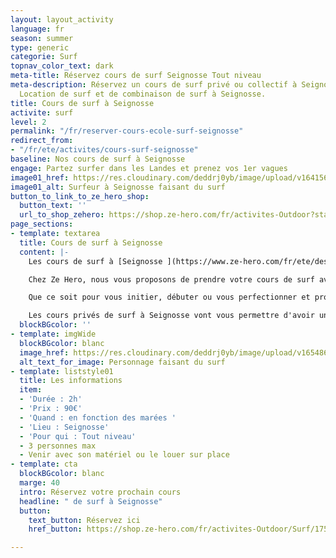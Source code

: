 ```yaml
---
layout: layout_activity
language: fr
season: summer
type: generic
categorie: Surf
topnav_color_text: dark
meta-title: Réservez cours de surf Seignosse Tout niveau
meta-description: Réservez un cours de surf privé ou collectif à Seignosse, tout niveau.
  Location de surf et de combinaison de surf à Seignosse.
title: Cours de surf à Seignosse
activite: surf
level: 2
permalink: "/fr/reserver-cours-ecole-surf-seignosse"
redirect_from:
- "/fr/ete/activites/cours-surf-seignosse"
baseline: Nos cours de surf à Seignosse
engage: Partez surfer dans les Landes et prenez vos 1er vagues
image01_href: https://res.cloudinary.com/deddrj0yb/image/upload/v1641562732/website/summer/cedric-frixon-G9Rfc1qccH4-unsplash_gr8ksg.jpg
image01_alt: Surfeur à Seignosse faisant du surf
button_to_link_to_ze_hero_shop:
  button_text: ''
  url_to_shop_zehero: https://shop.ze-hero.com/fr/activites-Outdoor?station=Seignosse&calessonstype=all&catypegenderlistsummer=all&calessonsactivitytype=Surf&start-date=
page_sections:
- template: textarea
  title: Cours de surf à Seignosse
  content: |-
    Les cours de surf à [Seignosse ](https://www.ze-hero.com/fr/ete/destination/seignosse)vont pouvoir se faire tout d'abord à différentes plages et spots. Vous allez donc retrouver la plage des Casernes, la plage du Penon, la plage des Bourdaines et la plage des Estagnots.

    Chez Ze Hero, nous vous proposons de prendre votre cours de surf avec [**Morgan d'Avezac**](https://www.ze-hero.com/fr/ete/partenaires/morgan-davezac-surf-seignosse), moniteur de surf indépendants, qui vous apportera tous les meilleurs conseils technique et physique. Il vous apportera ses compétences de son passé à haut niveau ainsi que son savoir.

    Que ce soit pour vous initier, débuter ou vous perfectionner et progresser en  surf, les cours privés de surf à Seignosse seront idéals pour vous. Apprendre à surfer, c'est apprendre à se lever, à débuter sur les mousses, puis réaliser son 1er take-off sur les vagues plus au large. C'est apprendre à se positionner sur la planche et à bien ramer.

    Les cours privés de surf à Seignosse vont vous permettre d'avoir un moniteur dédié à vous pendant 1h30 à 2h. Il restera avec vous afin de regarder chacun de vos gestes, de vos mouvements. Il vous permettra alors d'apprendre et de progresser beaucoup plus vite qu'en cours collectif. Un moniteur spécifique pour vous qui vous accompagnera dans votre progression et dans vos objectifs.
  blockBGcolor: ''
- template: imgWide
  blockBGcolor: blanc
  image_href: https://res.cloudinary.com/deddrj0yb/image/upload/v1654866903/website/summer/austin-neill-uHD0uyp79Dg-unsplash.jpg
  alt_text_for_image: Personnage faisant du surf
- template: liststyle01
  title: Les informations
  item:
  - 'Durée : 2h'
  - 'Prix : 90€'
  - 'Quand : en fonction des marées '
  - 'Lieu : Seignosse'
  - 'Pour qui : Tout niveau'
  - 3 personnes max
  - Venir avec son matériel ou le louer sur place
- template: cta
  blockBGcolor: blanc
  marge: 40
  intro: Réservez votre prochain cours
  headline: " de surf à Seignosse"
  button:
    text_button: Réservez ici
    href_button: https://shop.ze-hero.com/fr/activites-Outdoor/Surf/17567-surf-cours-prive-2h-matin-seignosse-morgan-davezac-morgan-davezac

---
```

